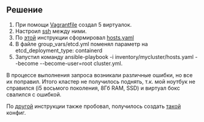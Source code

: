 ## Решение
1. При помощи [Vagrantfile](https://github.com/loshkarevev/Homeworks/blob/main/12.4%20%D0%A0%D0%B0%D0%B7%D0%B2%D0%B5%D1%80%D1%82%D1%8B%D0%B2%D0%B0%D0%BD%D0%B8%D0%B5%20%D0%BA%D0%BB%D0%B0%D1%81%D1%82%D0%B5%D1%80%D0%B0%20%D0%BD%D0%B0%20%D1%81%D0%BE%D0%B1%D1%81%D1%82%D0%B2%D0%B5%D0%BD%D0%BD%D1%8B%D1%85%20%D1%81%D0%B5%D1%80%D0%B2%D0%B5%D1%80%D0%B0%D1%85%2C%20%D0%BB%D0%B5%D0%BA%D1%86%D0%B8%D1%8F%202/Vagrantfile) создал 5 виртуалок.
2. Настроил [ssh](https://myadventuresincoding.wordpress.com/2011/12/22/linux-how-to-ssh-between-two-linux-computers-without-needing-a-password/) между ними.
3. По [этой](https://github.com/kubernetes-sigs/kubespray) инструкции сформировал [hosts.yaml](https://github.com/loshkarevev/Homeworks/blob/main/12.4%20%D0%A0%D0%B0%D0%B7%D0%B2%D0%B5%D1%80%D1%82%D1%8B%D0%B2%D0%B0%D0%BD%D0%B8%D0%B5%20%D0%BA%D0%BB%D0%B0%D1%81%D1%82%D0%B5%D1%80%D0%B0%20%D0%BD%D0%B0%20%D1%81%D0%BE%D0%B1%D1%81%D1%82%D0%B2%D0%B5%D0%BD%D0%BD%D1%8B%D1%85%20%D1%81%D0%B5%D1%80%D0%B2%D0%B5%D1%80%D0%B0%D1%85%2C%20%D0%BB%D0%B5%D0%BA%D1%86%D0%B8%D1%8F%202/hosts.yaml)
4. В файле group_vars/etcd.yml поменял параметр на etcd_deployment_type: containerd
5. Запустил команду ansible-playbook -i inventory/mycluster/hosts.yaml  --become --become-user=root cluster.yml.

В процессе выполнения запроса возникали различные ошибки, но все их поправил. Итого кластер не получилось поднять, т.к. мой ноутбук не справился (i5 восьмого поколения, 8Гб RAM, SSD) и виртуал бокс свалился с ошибкой.


По [другой](https://rebrainme.com/blog/kubernetes/sozdanie-klastera-kubernetes-na-vps-s-pomoshhyu-kubespray/) инструкции также пробовал, получилось создать [такой](https://github.com/loshkarevev/Homeworks/blob/main/12.4%20%D0%A0%D0%B0%D0%B7%D0%B2%D0%B5%D1%80%D1%82%D1%8B%D0%B2%D0%B0%D0%BD%D0%B8%D0%B5%20%D0%BA%D0%BB%D0%B0%D1%81%D1%82%D0%B5%D1%80%D0%B0%20%D0%BD%D0%B0%20%D1%81%D0%BE%D0%B1%D1%81%D1%82%D0%B2%D0%B5%D0%BD%D0%BD%D1%8B%D1%85%20%D1%81%D0%B5%D1%80%D0%B2%D0%B5%D1%80%D0%B0%D1%85%2C%20%D0%BB%D0%B5%D0%BA%D1%86%D0%B8%D1%8F%202/hosts.ini) конфиг. 
